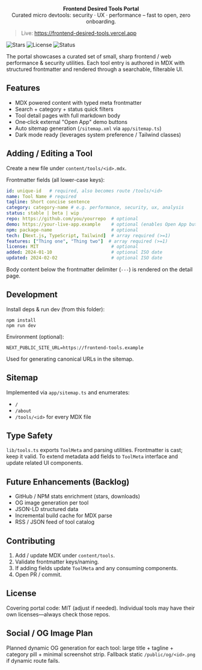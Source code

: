 <p align="center">
	<strong>Frontend Desired Tools Portal</strong><br/>
	Curated micro devtools: security · UX · performance – fast to open, zero onboarding.
</p>

> Live: https://frontend-desired-tools.vercel.app

![Stars](https://img.shields.io/github/stars/Habbi2/Frontend-Desired-Tools?style=flat-square) ![License](https://img.shields.io/badge/License-MIT-blue?style=flat-square) ![Status](https://img.shields.io/badge/OG-images-planned-yellow?style=flat-square)

The portal showcases a curated set of small, sharp frontend / web performance & security utilities. Each tool entry is authored in MDX with structured frontmatter and rendered through a searchable, filterable UI.

## Features
- MDX powered content with typed meta frontmatter
- Search + category + status quick filters
- Tool detail pages with full markdown body
- One‑click external "Open App" demo buttons
- Auto sitemap generation (`/sitemap.xml` via `app/sitemap.ts`)
- Dark mode ready (leverages system preference / Tailwind classes)

## Adding / Editing a Tool
Create a new file under `content/tools/<id>.mdx`.

Frontmatter fields (all lower-case keys):
```yaml
id: unique-id   # required, also becomes route /tools/<id>
name: Tool Name # required
tagline: Short concise sentence
category: category-name # e.g. performance, security, ux, analysis
status: stable | beta | wip
repo: https://github.com/you/yourrepo  # optional
demo: https://your-live-app.example    # optional (enables Open App button)
npm: package-name                      # optional
tech: [Next.js, TypeScript, Tailwind]  # array required (>=1)
features: ["Thing one", "Thing two"]  # array required (>=1)
license: MIT                           # optional
added: 2024-01-10                      # optional ISO date
updated: 2024-02-02                    # optional ISO date
```

Body content below the frontmatter delimiter (`---`) is rendered on the detail page.

## Development
Install deps & run dev (from this folder):
```
npm install
npm run dev
```

Environment (optional):
```
NEXT_PUBLIC_SITE_URL=https://frontend-tools.example
```
Used for generating canonical URLs in the sitemap.

## Sitemap
Implemented via `app/sitemap.ts` and enumerates:
- `/`
- `/about`
- `/tools/<id>` for every MDX file

## Type Safety
`lib/tools.ts` exports `ToolMeta` and parsing utilities. Frontmatter is cast; keep it valid. To extend metadata add fields to `ToolMeta` interface and update related UI components.

## Future Enhancements (Backlog)
- GitHub / NPM stats enrichment (stars, downloads)
- OG image generation per tool
- JSON-LD structured data
- Incremental build cache for MDX parse
- RSS / JSON feed of tool catalog

## Contributing
1. Add / update MDX under `content/tools`.
2. Validate frontmatter keys/naming.
3. If adding fields update `ToolMeta` and any consuming components.
4. Open PR / commit.

## License
Covering portal code: MIT (adjust if needed). Individual tools may have their own licenses—always check those repos.

## Social / OG Image Plan
Planned dynamic OG generation for each tool: large title + tagline + category pill + minimal screenshot strip. Fallback static `/public/og/<id>.png` if dynamic route fails.
